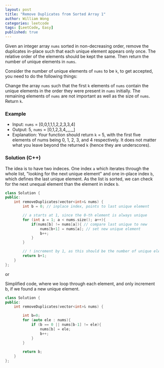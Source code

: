 ```yaml
---
layout: post
title: "Remove Duplicates from Sorted Array 1"
author: William Wong
categories: leetcode
tags: [LeetCode, Easy]
published: true
---
```


Given an integer array `nums` sorted in non-decreasing order, remove the duplicates in-place such that each unique element appears only once. The relative order of the elements should be kept the same. Then return the number of unique elements in `nums`.

Consider the number of unique elements of `nums` to be `k`, to get accepted, you need to do the following things:

Change the array `nums` such that the first `k` elements of `nums` contain the unique elements in the order they were present in `nums` initially. The remaining elements of `nums` are not important as well as the size of `nums`.
Return `k`.

### Example
- Input: `nums` = [0,0,1,1,1,2,2,3,3,4]
- Output: 5, `nums` = [0,1,2,3,4,_,_,_,_,_]
- Explanation: Your function should return `k` = 5, with the first five elements of nums being 0, 1, 2, 3, and 4 respectively.
It does not matter what you leave beyond the returned `k` (hence they are underscores).

### Solution (C++)
The idea is to have two indeces. One index `a` which iterates through the whole list, "looking for the next unique element" and one in-place index `b`, which defines the last unique element.
As the list is sorted, we can check for the next unequal element than the element in index `b`.

```c++
class Solution {
public:
    int removeDuplicates(vector<int>& nums) {
        int b = 0; // inplace index, points to last unique element

        // a starts at 1, since the 0-th element is always unique
        for (int a = 1; a < nums.size(); a++){
            if(nums[b] != nums[a]){ // compare last unique to new
                nums[b+1] = nums[a]; // set new unique element 
                b++;
            }
        }

        // ! increment by 1, as this should be the number of unique elements
        return b+1; 
    }
};
```

or 

Simplified code, where we loop through each element, and only increment b, if we found a new unique element.
```c++
class Solution {
public:
    int removeDuplicates(vector<int>& nums) {

        int b=0;
        for (auto ele : nums){
            if (b == 0 || nums[b-1] != ele){
                nums[b] = ele;
                b++;
            }
        }
        
        return b;
    }
};
```
